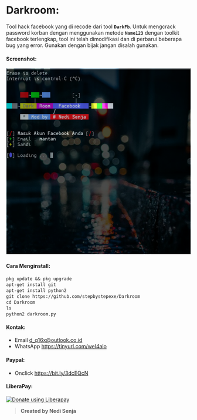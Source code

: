 # Darkroom:
Tool hack facebook yang di recode dari tool **```DarkFb```**. Untuk mengcrack password korban dengan menggunakan metode **```Name123```** dengan toolkit facebook terlengkap, tool ini telah dimodifikasi dan di perbarui beberapa bug yang error. Gunakan dengan bijak jangan disalah gunakan.
#### Screenshot:
![](./Skrinsut.png)
#### Cara Menginstall:
```
pkg update && pkg upgrade
apt-get install git
apt-get install python2
git clone https://github.com/stepbystepexe/Darkroom
cd Darkroom
ls
python2 darkroom.py
```
#### Kontak:
+ Email d_q16x@outlook.co.id
+ WhatsApp https://tinyurl.com/wel4alo
#### Paypal:
+ Onclick https://bit.ly/3dcEQcN
#### LiberaPay:
<noscript><a href="https://liberapay.com/stepbystepexe/donate"><img alt="Donate using Liberapay" src="https://liberapay.com/assets/widgets/donate.svg"></a></noscript>
>**Created by Nedi Senja**
